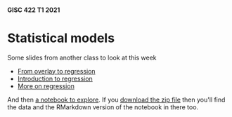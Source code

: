 #### GISC 422 T1 2021
# Statistical models
Some slides from another class to look at this week
+ [From overlay to regression](https://southosullivan.com/geog315/from-overlay-to-regression/)
+ [Introduction to regression](https://southosullivan.com/geog315/regression/)
+ [More on regression](https://southosullivan.com/geog315/more-on-regression/)

And then [a notebook to explore](statistical-models.md). If you [download the zip file](statistical-models.zip?raw=true) then you'll find the data and the RMarkdown version of the notebook in there too.
